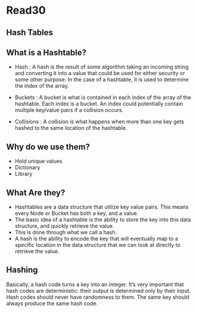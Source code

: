 # Read30

## Hash Tables

## What is a Hashtable?
- Hash :  A hash is the result of some algorithm taking an incoming string and converting it into a value that could be used for either security or some other purpose. In the case of a hashtable, it is used to determine the index of the array.

- Buckets : A bucket is what is contained in each index of the array of the hashtable. Each index is a bucket. An index could potentially contain multiple key/value pairs if a collision occurs.

- Collisions : A collision is what happens when more than one key gets hashed to the same location of the hashtable.

## Why do we use them?
- Hold unique values
- Dictionary
- Library

## What Are they?
- Hashtables are a data structure that utilize key value pairs. This means every Node or Bucket has both a key, and a value.
- The basic idea of a hashtable is the ability to store the key into this data structure, and quickly retrieve the value.
- This is done through what we call a hash. 
- A hash is the ability to encode the key that will eventually map to a specific location in the data structure that we can look at directly to retrieve the value.

## Hashing
Basically, a hash code turns a key into an integer. It’s very important that hash codes are deterministic: their output is determined only by their input. Hash codes should never have randomness to them. The same key should always produce the same hash code.